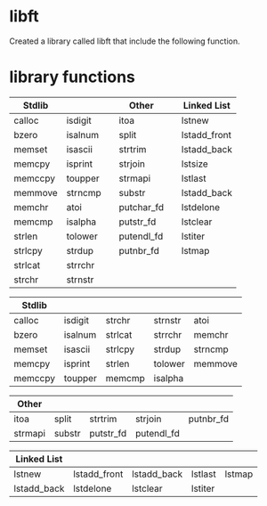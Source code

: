 # libft

Created a library called libft that include the following function.

# library functions

|Stdlib   |           | |Other      | | Linked List |
|---------|-----------|-|-----------|-|-------------|
|calloc   |isdigit    | |itoa       | |lstnew       |
|bzero    |isalnum    | |split      | |lstadd_front |
|memset   |isascii    | |strtrim    | |lstadd_back  |
|memcpy   |isprint    | |strjoin    | |lstsize      |
|memccpy  |toupper    | |strmapi    | |lstlast      |
|memmove  |strncmp    | |substr     | |lstadd_back  |
|memchr   |atoi       | |putchar_fd | |lstdelone    |
|memcmp   |isalpha    | |putstr_fd  | |lstclear     |
|strlen   |tolower    | |putendl_fd | |lstiter      |
|strlcpy  |strdup     | |putnbr_fd  | |lstmap       |
|strlcat  |strrchr    | |           | |             |
|strchr   |strnstr    | |           | |             |



|Stdlib   |           |         |           |        |
|---------|-----------|---------|-----------|--------|
|calloc   |isdigit    |strchr   |strnstr    |atoi    | 
|bzero    |isalnum    |strlcat  |strrchr    |memchr  |
|memset   |isascii    |strlcpy  |strdup     |strncmp |
|memcpy   |isprint    |strlen   |tolower    |memmove |
|memccpy  |toupper    |memcmp   |isalpha    |        |


|Other      |         |          |           |           |
|-----------|---------|----------|-----------|-----------|
|itoa       |split    |strtrim   |strjoin    |putnbr_fd  | 
|strmapi    |substr   |putstr_fd |putendl_fd |           |


| Linked List |              |             |           |        |
|-------------|--------------|-------------|-----------|--------|
|lstnew       |lstadd_front  |lstadd_back  |lstlast    |lstmap  |
|lstadd_back  |lstdelone     |lstclear     |lstiter    |        |
